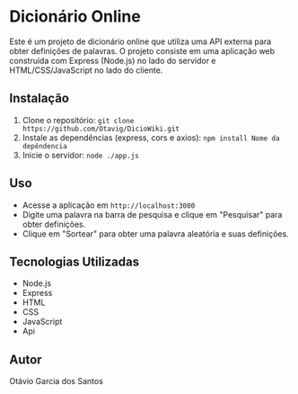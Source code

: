 # Dicionário Online

Este é um projeto de dicionário online que utiliza uma API externa para obter definições de palavras. O projeto consiste em uma aplicação web construída com Express (Node.js) no lado do servidor e HTML/CSS/JavaScript no lado do cliente.

## Instalação

1. Clone o repositório: `git clone https://github.com/Otavig/DicioWiki.git`
2. Instale as dependências (express, cors e axios): `npm install Nome da depêndencia` 
3. Inicie o servidor: `node ./app.js`

## Uso

- Acesse a aplicação em `http://localhost:3000`
- Digite uma palavra na barra de pesquisa e clique em "Pesquisar" para obter definições.
- Clique em "Sortear" para obter uma palavra aleatória e suas definições.

## Tecnologias Utilizadas

- Node.js
- Express
- HTML
- CSS
- JavaScript
- Api

## Autor

Otávio Garcia dos Santos
